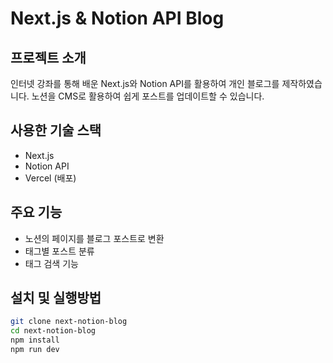 # Next.js & Notion API Blog

## 프로젝트 소개

인터넷 강좌를 통해 배운 Next.js와 Notion API를 활용하여 개인 블로그를 제작하였습니다. 노션을 CMS로 활용하여 쉽게 포스트를 업데이트할 수 있습니다.

## 사용한 기술 스택

- Next.js
- Notion API
- Vercel (배포)

## 주요 기능

- 노션의 페이지를 블로그 포스트로 변환
- 태그별 포스트 분류
- 태그 검색 기능

## 설치 및 실행방법

```bash
git clone next-notion-blog
cd next-notion-blog
npm install
npm run dev
```
